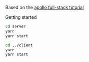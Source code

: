 Based on the [apollo full-stack tutorial](https://github.com/apollographql/fullstack-tutorial/tree/d780ec0ceed274fdc296eebfaf20d54499e8ea31/final)

Getting started

```bash
cd server
yarn
yarn start

cd ../client
yarn
yarn start
```
